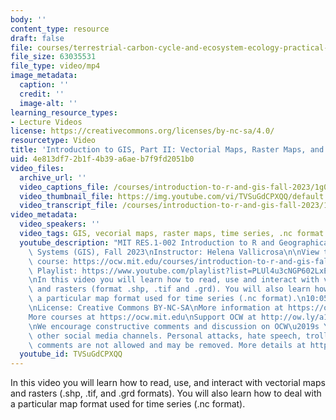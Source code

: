 ```yaml
---
body: ''
content_type: resource
draft: false
file: courses/terrestrial-carbon-cycle-and-ecosystem-ecology-practical-sessions/res1-002-gis-2b-vectorial-maps_360p_16_9.mp4
file_size: 63035531
file_type: video/mp4
image_metadata:
  caption: ''
  credit: ''
  image-alt: ''
learning_resource_types:
- Lecture Videos
license: https://creativecommons.org/licenses/by-nc-sa/4.0/
resourcetype: Video
title: 'Introduction to GIS, Part II: Vectorial Maps, Raster Maps, and Time Series'
uid: 4e813df7-2b1f-4b39-a6ae-b7f9fd2051b0
video_files:
  archive_url: ''
  video_captions_file: /courses/introduction-to-r-and-gis-fall-2023/1g0jKSOmN_-vBTKlB_S9CgNOcCkDbdoNO_transcript.webvtt
  video_thumbnail_file: https://img.youtube.com/vi/TVSuGdCPXQQ/default.jpg
  video_transcript_file: /courses/introduction-to-r-and-gis-fall-2023/1g0jKSOmN_-vBTKlB_S9CgNOcCkDbdoNO_transcript.pdf
video_metadata:
  video_speakers: ''
  video_tags: GIS, vecorial maps, raster maps, time series, .nc format
  youtube_description: "MIT RES.1-002 Introduction to R and Geographical Information\
    \ Systems (GIS), Fall 2023\nInstructor: Helena Vallicrosa\n\nView the complete\
    \ course: https://ocw.mit.edu/courses/introduction-to-r-and-gis-fall-2023/\nYouTube\
    \ Playlist: https://www.youtube.com/playlist?list=PLUl4u3cNGP602LxEgWcCyo89B2Q-zg8gm\n\
    \nIn this video you will learn how to read, use and interact with vectorial maps\
    \ and rasters (format .shp, .tif and .grd). You will also learn how to deal with\
    \ a particular map format used for time series (.nc format).\n10:05 Solution\n\
    \nLicense: Creative Commons BY-NC-SA\nMore information at https://ocw.mit.edu/terms\n\
    More courses at https://ocw.mit.edu\nSupport OCW at http://ow.ly/a1If50zVRlQ\n\
    \nWe encourage constructive comments and discussion on OCW\u2019s YouTube and\
    \ other social media channels. Personal attacks, hate speech, trolling, and inappropriate\
    \ comments are not allowed and may be removed. More details at https://ocw.mit.edu/comments.\n"
  youtube_id: TVSuGdCPXQQ
---
```

In this video you will learn how to read, use, and interact with vectorial maps and rasters (.shp, .tif, and .grd formats). You will also learn how to deal with a particular map format used for time series (.nc format).